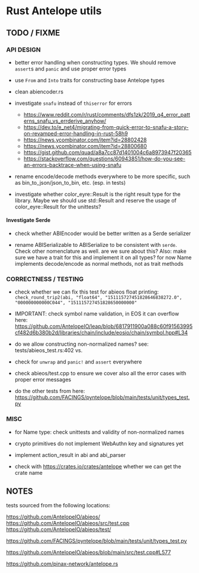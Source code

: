 # Rust Antelope utils


## TODO / FIXME

### API DESIGN

- better error handling when constructing types. We should remove `assert`s and `panic` and use proper error types

- use `From` and `Into` traits for constructing base Antelope types

- clean abiencoder.rs

- investigate `snafu` instead of `thiserror` for errors
  - https://www.reddit.com/r/rust/comments/dfs1zk/2019_q4_error_patterns_snafu_vs_errderive_anyhow/
  - https://dev.to/e_net4/migrating-from-quick-error-to-snafu-a-story-on-revamped-error-handling-in-rust-58h9
  - https://news.ycombinator.com/item?id=28802428
  - https://news.ycombinator.com/item?id=28800680
  - https://gist.github.com/quad/a8a7cc87d1401004c6a8973947f20365
  - https://stackoverflow.com/questions/60943851/how-do-you-see-an-errors-backtrace-when-using-snafu

- rename encode/decode methods everywhere to be more specific, such as bin_to_json/json_to_bin, etc. (esp. in tests)

- investigate whether color_eyre::Result is the right result type for the library. Maybe we should use std::Result and reserve the usage of color_eyre::Result for the unittests?

#### Investigate Serde

- check whether ABIEncoder would be better written as a Serde serializer

- rename ABISerializable to ABISerialize to be consistent with `serde`. Check other nomenclature as well.
  are we sure about this?
  Also: make sure we have a trait for this and implement it on all types? for now Name implements decode/encode as normal methods, not as trait methods


### CORRECTNESS / TESTING

- check whether we can fix this test for abieos float printing:
  `check_round_trip2(abi, "float64", "151115727451828646838272.0", "000000000000C044", "151115727451828650000000"`

- IMPORTANT: check symbol name validation, in EOS it can overflow here:
  https://github.com/AntelopeIO/leap/blob/6817911900a088c60f91563995cf482d6b380b2d/libraries/chain/include/eosio/chain/symbol.hpp#L34

- do we allow constructing non-normalized names?
  see: tests/abieos_test.rs:402 vs.

- check for `unwrap` and `panic!` and `assert` everywhere

- check abieos/test.cpp to ensure we cover also all the error cases with proper error messages

- do the other tests from here: https://github.com/FACINGS/pyntelope/blob/main/tests/unit/types_test.py


### MISC

- for Name type: check unittests and validity of non-normalized names

- crypto primitives do not implement WebAuthn key and signatures yet

- implement action_result in abi and abi_parser

- check with https://crates.io/crates/antelope whether we can get the crate name


## NOTES

tests sourced from the following locations:

https://github.com/AntelopeIO/abieos/
https://github.com/AntelopeIO/abieos/src/test.cpp
https://github.com/AntelopeIO/abieos/test/

https://github.com/FACINGS/pyntelope/blob/main/tests/unit/types_test.py

https://github.com/AntelopeIO/abieos/blob/main/src/test.cpp#L577

https://github.com/pinax-network/antelope.rs

